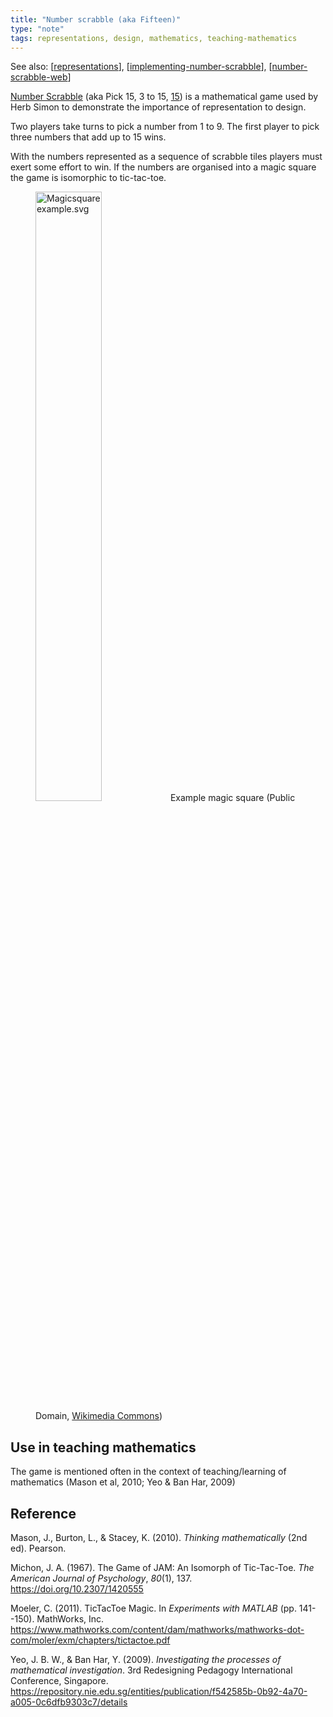```yaml
---
title: "Number scrabble (aka Fifteen)"
type: "note"
tags: representations, design, mathematics, teaching-mathematics
---
```


See also: [[representations]], [[implementing-number-scrabble]], [[number-scrabble-web]]

[Number Scrabble](https://en.wikipedia.org/wiki/Number_Scrabble) (aka Pick 15, 3 to 15, [15](https://nrich.maths.org/1223)) is a mathematical game used by Herb Simon to demonstrate the importance of representation to design. 

Two players take turns to pick a number from 1 to 9. The first player to pick three numbers that add up to 15 wins.


With the numbers represented as a sequence of scrabble tiles players must exert some effort to win. If the numbers are organised into a magic square the game is isomorphic to tic-tac-toe.

<figure>
<a href="https://commons.wikimedia.org/wiki/File:Magicsquareexample.svg#/media/File:Magicsquareexample.svg"><img src="https://upload.wikimedia.org/wikipedia/commons/thumb/e/e4/Magicsquareexample.svg/1200px-Magicsquareexample.svg.png" style="width:50%" alt="Magicsquareexample.svg"></a>
<caption>Example magic square (Public Domain, <a href="https://commons.wikimedia.org/w/index.php?curid=1019701">Wikimedia Commons</a>)</caption>
</figure>

## Use in teaching mathematics

The game is mentioned often in the context of teaching/learning of mathematics (Mason et al, 2010; Yeo & Ban Har, 2009)

## Reference 

Mason, J., Burton, L., & Stacey, K. (2010). *Thinking mathematically* (2nd ed). Pearson.

Michon, J. A. (1967). The Game of JAM: An Isomorph of Tic-Tac-Toe. *The American Journal of Psychology*, *80*(1), 137. <https://doi.org/10.2307/1420555>

Moeler, C. (2011). TicTacToe Magic. In *Experiments with MATLAB* (pp. 141--150). MathWorks, Inc. <https://www.mathworks.com/content/dam/mathworks/mathworks-dot-com/moler/exm/chapters/tictactoe.pdf>

Yeo, J. B. W., & Ban Har, Y. (2009). *Investigating the processes of mathematical investigation*. 3rd Redesigning Pedagogy International Conference, Singapore. <https://repository.nie.edu.sg/entities/publication/f542585b-0b92-4a70-a005-0c6dfb9303c7/details>

[//begin]: # "Autogenerated link references for markdown compatibility"
[representations]: representations "Representations"
[implementing-number-scrabble]: implementing-number-scrabble "Implementing number scrabble"
[number-scrabble-web]: ..%2FCASA%2Fnumber-scrabble-web "Number Scrabble - web implementation"
[//end]: # "Autogenerated link references"